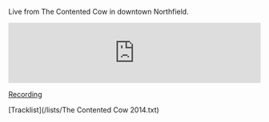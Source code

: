 Live from The Contented Cow in downtown Northfield.

<iframe width="100%" height="120" src="https://www.mixcloud.com/widget/iframe/?hide_cover=1&hide_artwork=1&feed=%2Fpeter-henry5%2Fthe-contented-cow-2014%2F" frameborder="0" ></iframe>

[Recording](https://www.dropbox.com/s/fe0r22akd390ia2/The%20Contented%20Cow%202014.mp3?dl=0)

[Tracklist](/lists/The Contented Cow 2014.txt)
